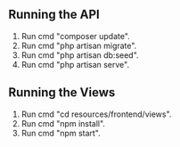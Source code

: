 ## Running the API

1. Run cmd "composer update".
2. Run cmd "php artisan migrate".
3. Run cmd "php artisan db:seed".
4. Run cmd "php artisan serve".

## Running the Views

1. Run cmd "cd resources/frontend/views".
2. Run cmd "npm install".
3. Run cmd "npm start".
